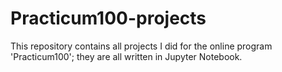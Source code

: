 # Practicum100-projects
This repository contains all projects I did for the online program 'Practicum100'; they are all written in Jupyter Notebook.
